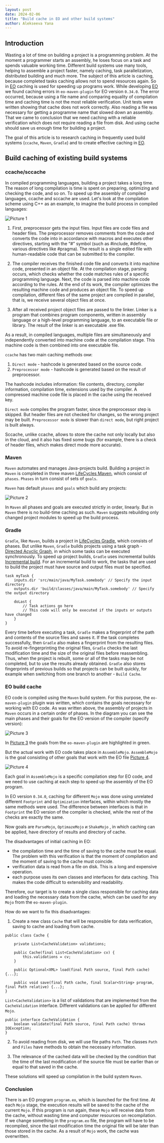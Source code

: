```yaml
---
layout: post
date: 2024-02-06
title: "Build cache in EO and other build systems"
author: Alekseeva Yana
---
```



## Introduction
Wasting a lot of time on building a project is a programming problem. At the moment a programmer starts an
assembly, he loses focus on a task and spends valuable working time. Different build systems use many tools,
helping to assemble a project faster, namely caching, task parallelization, distributed building and much more.
The subject of this article is caching, because completed tasks caching allows not to spend resources again. 
So in [EO](https://github.com/objectionary/eo) caching is used for speeding up programs work.
While developing [EO](https://github.com/objectionary/eo) we found caching errors in `eo-maven-plugin`
for EO version `0.34.0`. The error occurred, because using a file name and comparing equality of
compilation time and caching time is not the most reliable verification. Unit tests were written showing that 
cache does not work correctly. Also reading a file was necessary for getting a programme name 
that slowed down an assembly. 
That we came to conclusion that we need caching with a reliable verification which does not require reading a file
from disk. And using cache should save us enough time for building a project.

The goal of this article is to research caching in frequently used build systems (`ccache`, `Maven`, `Gradle`)
and to create effective caching in [EO](https://github.com/objectionary/eo).

<!--more-->

## Build caching of existing build systems

### ccache/sccache
In compiled programming languages, building a project takes a long time.
The reason of long compilation is time is spent on preparing, optimizing and checking the code, and so on.
To speed up the assembly of compiled languages, ccache and sccache are used.
Let's look at the compilation scheme using C++ as an example,
to imagine the build process in compiled languages:

![Picture 1](/images/ccache.svg)

1) First, preprocessor gets the input files. Input files are code files and header files.
The preprocessor removes comments from the code and converts the code into in accordance
with macros and executes other directives, starting with the “#” symbol
(such as #include, #define, various directives like #pragma).
The result is a single edited file with human-readable code that can be submitted to the compiler.


2) The compiler receives the finished code file and converts it into machine code, presented in an object file.
At the compilation stage, parsing occurs, which checks whether the code matches
rules of a specific programming language. Next, the code is parsed into machine code according to the rules.
At the end of its work, the compiler optimizes the resulting machine code and produces an object file. 
To speed up compilation, different files of the same project are compiled in parallel,
that is, we receive several object files at once.

3)  After all received project object files are passed to the linker.
Linker is a program that combines program components, written in assembly language or a high-level programming language,
to an executable file or library. The result of the linker is an executable .exe file.


As a result, in compiled languages, multiple files are simultaneously and independently converted into machine code at the compilation stage.
This machine code is then combined into one executable file.


`ccache` has two main caching methods они:
1) `Direct mode` - hashcode is generated based on the source code.
2) `Preprocessor mode` - hashcode is generated based on the result of preprocessor.

The hashcode includes information: file contents, directory, compiler information, compilation time, extensions
used by the compiler. A compressed machine code file is placed in the cache using the received key.

`Direct mode` compiles the program faster, since the preprocessor step is skipped. 
But header files are not checked for changes, so the wrong project may be built.
`Preprocessor mode` is slower than `direct mode`, but right project is built always.

Sccache, unlike ccache, allows to store the cache not only locally but also in the cloud,
and it also has fixed some bugs (for example, there is a check of header files, which makes direct mode more accurate).


### Maven
`Maven` automates and manages Java-projects build. Building a project in `Maven` is completed in three
maven [LifeCycles Maven](https://maven.apache.org/guides/introduction/introduction-to-the-lifecycle.html),
which consist of `phases`. `Phases` in turn consist of sets of `goals`.

`Maven` has default `phases` and `goals`  which build any projects:


![Picture 2](/images/defaultPhaseMaven.svg)


In `Maven` all phases and goals are executed strictly in order, linearly.
But in `Maven` there is no build-time caching as such.
`Maven` suggests rebuilding only changed project modules to speed up the build process.

### Gradle
`Gradle`, like `Maven`, builds a project in 
[LifeCycles Gradle](https://docs.gradle.org/current/userguide/build_lifecycle.html), which consists of phases.
But unlike `Maven`, `Gradle` builds projects using a task graph - 
[Directed Acyclic Graph](https://en.wikipedia.org/wiki/Directed_acyclic_graph),
in which some tasks can be executed synchronously.
To speed up project builds, `Gradle` uses incremental builds
[Incremental build](https://docs.gradle.org/current/userguide/incremental_build.html#sec:how_does_it_work).
For an incremental build to work, the tasks that are used to build the project must have
source and output files must be specified.
```
task myTask {
    inputs.dir 'src/main/java/MyTask.somebody' // Specify the input directory
    outputs.dir 'build/classes/java/main/MyTask.somebody' // Specify the output directory

    doLast {
        // Task actions go here
        // This code will only be executed if the inputs or outputs have changed
    }
}
```
Every time before executing a task, `Gradle` makes a fingerprint of the path
and contents of the source files and saves it.
If the task completes successfully, then `Gradle` also makes a fingerprint from the resulting files.
To avoid re-fingerprinting the original files, `Gradle` checks the last modification time and the size of the original
files before reassembling. Thus, when the project is rebuilt, some or all of the tasks may be
not completed, but to use the results already obtained.
`Gradle` also stores fingerprints of previous builds so that projects can be built quickly, for example when switching
from one branch to another - `Build Cache`.




### EO build cache

EO code is compiled using the `Maven` build system.
For this purpose, the `eo-maven-plugin` plugin was written,
which contains the goals necessary for working with EO code.
As was written above, the assembly of projects in `Maven` occurs in a certain order of phases.
In the diagram you can see the main phases and their goals for the EO version of the compiler (specify version):

![Picture 3](/images/EO.svg)

In [Picture 3](/images/EO.svg) the goals from the `eo-maven-plugin`
are highlighted in green.


But the actual work with EO code takes place in `AssembleMojo`.
`AssembleMojo` is the goal consisting of other goals that work with the EO file 
[Picture 4](/images/AssembleMojo.svg).

![Picture 4](/images/AssembleMojo.svg)

Each goal in `AssembleMojo` is a specific compilation step for EO code, and we need to use
caching at each step to speed up the assembly of the EO program.

In EO version `0.34.0`, 
caching for different `Mojo` was done using unrelated different `Footprint` and `Optimization` interfaces,
within which mostly the same methods were used.
The difference between interfaces is that in `Footprint` the EO version of the compiler is checked,
while the rest of the checks are exactly the same.


Now goals are `ParseMojo`, `OptimazeMojo` и `ShakeMojo` , in which caching can be applied,
have directory of results and directory of cache.


The disadvantages of initial caching in EO:
* the compilation time and the time of saving to the cache must be equal. 
The problem with this verification is that the moment of compilation and the moment of saving to the cache must coincide.
* verification data is read from a file on disk. This is a long and expensive operation.
* each purpose uses its own classes and interfaces for data caching. 
This makes the code difficult to extensibility and readability.


Therefore, our target is to create a single class responsible for caching data
and loading the necessary data from the cache, which can be used for any `Mojo` from the `eo-maven-plugin`.


How do we want to fix this disadvantages:
1) Create a new class `Cache` that will be responsible for data verification, saving to cache and loading from cache.

```
public class Cache {

    private List<CacheValidation> validations;
    
    public Cache(final List<CacheValidation> cv) {
        this.validations = cv;
    }
    
    public Optional<XML> load(final Path source, final Path cache) {...};
    
    public void save(final Path cache, final Scalar<String> program, final Path relative) {...};
}
```


`List<CacheValidation>` is a list of validations that are implemented from the `CacheValidation` interface.
Different validations can be applied for different `Mojo`.


```
public interface CacheValidation {
    boolean validate(final Path source, final Path cache) throws IOException;
}
```

2) To avoid reading from disk, we will use file paths `Path`.
The classes `Path` and `Files` have methods to obtain the necessary information.


3) The relevance of the cached data will be checked by the condition
that the time of the last modification of the source file must be earlier than or equal to that saved in the cache.

These solutions will speed up compilation in the build system `Maven`.


### Conclusion
There is an EO program `program.eo`, which is launched for the first time.
At each `Mojo` stage, the execution results will be saved to the cache of the current `Mojo`.
If this program is run again, these `Mojo` will receive data from the cache,
without wasting time and computer resources on recompilation.
If we change something in the `program.eo` file, the program will have to be recompiled,
since the last modification time the original file will be later than those stored in the cache.
As a result of `Mojo` work, the cache was overwritten.


















